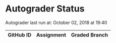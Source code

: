 # Autograder Status
Autograder last run at: October 02, 2018 at 19:40

| GitHub ID | Assignment | Graded Branch |
|-----------|------------|---------------|
